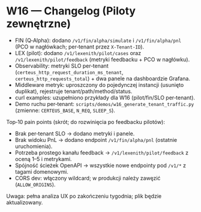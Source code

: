# W16 — Changelog (Piloty zewnętrzne)

- FIN (Q‑Alpha): dodano `/v1/fin/alpha/simulate` i `/v1/fin/alpha/pnl` (PCO w nagłówkach; per‑tenant przez `X-Tenant-ID`).
- LEX (pilot): dodano `/v1/lexenith/pilot/cases` oraz `/v1/lexenith/pilot/feedback` (metryki feedbacku + PCO w nagłówku).
- Observability: metryki SLO per‑tenant (`certeus_http_request_duration_ms_tenant`, `certeus_http_requests_total`) + dwa panele na dashboardzie Grafana.
- Middleware metryk: uproszczony do pojedynczej instancji (usunięto duplikat), rejestruje tenant/path/method/status.
- curl examples: uzupełniono przykłady dla W16 (pilot/fin/SLO per‑tenant).
- Demo ruchu per‑tenant: `scripts/demos/w16_generate_tenant_traffic.py` (zmienne: `CERTEUS_BASE`, `N_REQ`, `SLEEP_S`).

Top‑10 pain points (skrót; do rozwinięcia po feedbacku pilotów):
- Brak per‑tenant SLO → dodano metryki i panele.
- Brak widoku PnL → dodano endpoint `/v1/fin/alpha/pnl` (ostatnie uruchomienia).
- Potrzeba prostego kanału feedback → `/v1/lexenith/pilot/feedback` z oceną 1–5 i metrykami.
- Spójność ścieżek OpenAPI → wszystkie nowe endpointy pod `/v1/*` z tagami domenowymi.
- CORS dev: włączony wildcard; w produkcji należy zawęzić (`ALLOW_ORIGINS`).

Uwaga: pełna analiza UX po zakończeniu tygodnia; plik będzie aktualizowany.
